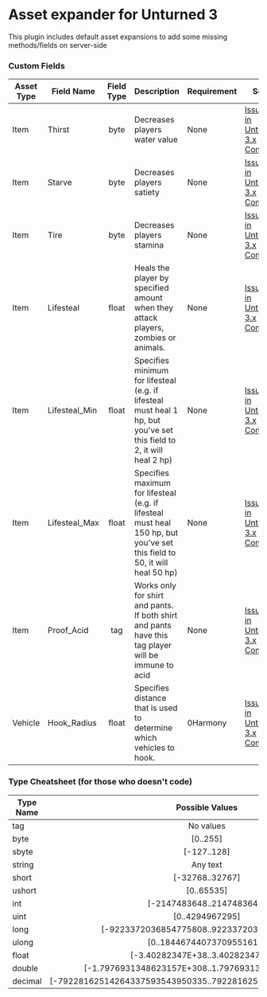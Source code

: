 # Asset expander for Unturned 3

This plugin includes default asset expansions to add some missing methods/fields on server-side

### Custom Fields

Asset Type | Field Name | Field Type | Description | Requirement | Source
--- | --- | :-: | --- | --- | ---
Item | Thirst | byte | Decreases players water value | None | [Issue 1522 in Unturned 3.x Community](https://github.com/SmartlyDressedGames/Unturned-3.x-Community/issues/1522)
Item | Starve | byte | Decreases players satiety | None | [Issue 1522 in Unturned 3.x Community](https://github.com/SmartlyDressedGames/Unturned-3.x-Community/issues/1522)
Item | Tire | byte | Decreases players stamina | None | [Issue 1522 in Unturned 3.x Community](https://github.com/SmartlyDressedGames/Unturned-3.x-Community/issues/1522)
Item | Lifesteal | float | Heals the player by specified amount when they attack players, zombies or animals. | None | [Issue 1969 in Unturned 3.x Community](https://github.com/SmartlyDressedGames/Unturned-3.x-Community/issues/1969)
Item | Lifesteal_Min | float | Specifies minimum for lifesteal (e.g. if lifesteal must heal 1 hp, but you've set this field to 2, it will heal 2 hp) | None | [Issue 1969 in Unturned 3.x Community](https://github.com/SmartlyDressedGames/Unturned-3.x-Community/issues/1969)
Item | Lifesteal_Max | float | Specifies maximum for lifesteal (e.g. if lifesteal must heal 150 hp, but you've set this field to 50, it will heal 50 hp) | None | [Issue 1969 in Unturned 3.x Community](https://github.com/SmartlyDressedGames/Unturned-3.x-Community/issues/1969)
Item | Proof_Acid | tag | Works only for shirt and pants. If both shirt and pants have this tag player will be immune to acid | None | [Issue 1846 in Unturned 3.x Community](https://github.com/SmartlyDressedGames/Unturned-3.x-Community/issues/1846)
Vehicle | Hook_Radius | float | Specifies distance that is used to determine which vehicles to hook. | 0Harmony | [Issue 1990 in Unturned 3.x Community](https://github.com/SmartlyDressedGames/Unturned-3.x-Community/issues/1990)

### Type Cheatsheet (for those who doesn't code)

Type Name | Possible Values
--- | :-:
tag | No values
byte | [0..255]
sbyte | [-127..128]
string | Any text
short | [-32768..32767]
ushort | [0..65535]
int | [-2147483648..2147483647]
uint | [0..4294967295]
long | [-9223372036854775808..9223372036854775807]
ulong | [0..18446744073709551615]
float | [-3.40282347E+38..3.40282347E+38]
double | [-1.7976931348623157E+308..1.7976931348623157E+308]
decimal | [-79228162514264337593543950335..79228162514264337593543950335]
